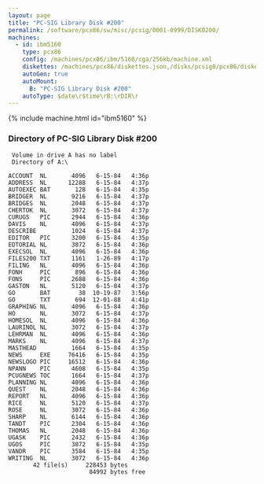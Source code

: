 ```yaml
---
layout: page
title: "PC-SIG Library Disk #200"
permalink: /software/pcx86/sw/misc/pcsig/0001-0999/DISK0200/
machines:
  - id: ibm5160
    type: pcx86
    config: /machines/pcx86/ibm/5160/cga/256kb/machine.xml
    diskettes: /machines/pcx86/diskettes.json,/disks/pcsig0/pcx86/diskettes.json
    autoGen: true
    autoMount:
      B: "PC-SIG Library Disk #200"
    autoType: $date\r$time\rB:\rDIR\r
---
```


{% include machine.html id="ibm5160" %}

### Directory of PC-SIG Library Disk #200

     Volume in drive A has no label
     Directory of A:\

    ACCOUNT  NL       4096   6-15-84   4:36p
    ADDRESS  NL      12288   6-15-84   4:37p
    AUTOEXEC BAT       128   6-15-84   4:35p
    BRIDGER  NL       9216   6-15-84   4:37p
    BRIDGES  NL       2048   6-15-84   4:37p
    CHERTOK  NL       3072   6-15-84   4:37p
    CURUGS   PIC      2944   6-15-84   4:36p
    DAVIS    NL       4096   6-15-84   4:37p
    DESCRIBE          1024   6-15-84   4:37p
    EDITOR   PIC      3200   6-15-84   4:35p
    EDTORIAL NL       3072   6-15-84   4:36p
    EXECSOL  NL       4096   6-15-84   4:36p
    FILES200 TXT      1161   1-26-89   4:17p
    FILING   NL       4096   6-15-84   4:36p
    FONH     PIC       896   6-15-84   4:36p
    FONS     PIC      2688   6-15-84   4:36p
    GASTON   NL       5120   6-15-84   4:37p
    GO       BAT        38  10-19-87   3:56p
    GO       TXT       694  12-01-88   4:41p
    GRAPHING NL       4096   6-15-84   4:36p
    HO       NL       3072   6-15-84   4:37p
    HOMESOL  NL       4096   6-15-84   4:36p
    LAURINOL NL       3072   6-15-84   4:37p
    LEHRMAN  NL       4096   6-15-84   4:36p
    MARKS    NL       4096   6-15-84   4:37p
    MASTHEAD          1664   6-15-84   4:35p
    NEWS     EXE     76416   6-15-84   4:35p
    NEWSLOGO PIC     16512   6-15-84   4:36p
    NPANN    PIC      4608   6-15-84   4:35p
    PCUGNEWS TOC      1664   6-15-84   4:37p
    PLANNING NL       4096   6-15-84   4:36p
    QUEST    NL       2048   6-15-84   4:36p
    REPORT   NL       4096   6-15-84   4:36p
    RICE     NL       5120   6-15-84   4:37p
    ROSE     NL       3072   6-15-84   4:36p
    SHARP    NL       6144   6-15-84   4:36p
    TANDT    PIC      2304   6-15-84   4:36p
    THOMAS   NL       2048   6-15-84   4:36p
    UGASK    PIC      2432   6-15-84   4:36p
    UGOS     PIC      3072   6-15-84   4:35p
    VANDR    PIC      3584   6-15-84   4:35p
    WRITING  NL       3072   6-15-84   4:36p
           42 file(s)     228453 bytes
                           84992 bytes free
